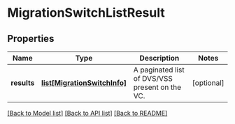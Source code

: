 # MigrationSwitchListResult

## Properties
Name | Type | Description | Notes
------------ | ------------- | ------------- | -------------
**results** | [**list[MigrationSwitchInfo]**](MigrationSwitchInfo.md) | A paginated list of DVS/VSS present on the VC. | [optional] 

[[Back to Model list]](../README.md#documentation-for-models) [[Back to API list]](../README.md#documentation-for-api-endpoints) [[Back to README]](../README.md)

